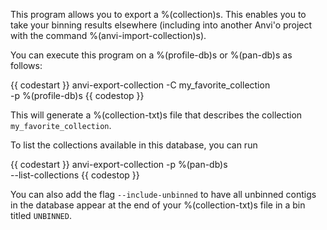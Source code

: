 This program allows you to export a %(collection)s. This enables you to take your binning results elsewhere (including into another Anvi'o project with the command %(anvi-import-collection)s). 

You can execute this program on a %(profile-db)s or %(pan-db)s as follows: 

{{ codestart }}
anvi-export-collection -C my_favorite_collection \
                        -p %(profile-db)s 
{{ codestop }}

This will generate a %(collection-txt)s file that describes the collection `my_favorite_collection`. 

To list the collections available in this database, you can run 

{{ codestart }}
anvi-export-collection -p %(pan-db)s \
                        --list-collections
{{ codestop }}

You can also add the flag `--include-unbinned` to have all unbinned contigs in the database appear at the end of your %(collection-txt)s file in a bin titled `UNBINNED`.
